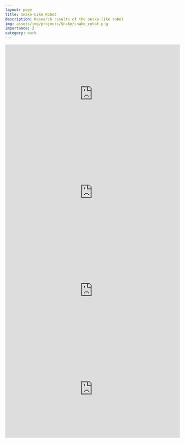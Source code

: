 ```yaml
---
layout: page
title: Snake-Like Robot
description: Research results of the snake-like robot
img: assets/img/projects/Snake/snake_robot.png
importance: 2
category: work
---
```



<iframe width="560" height="315" src="https://www.youtube.com/embed/ulz9fMnvE1M" title="YouTube video player" frameborder="0" allow="accelerometer; autoplay; clipboard-write; encrypted-media; gyroscope; picture-in-picture" allowfullscreen></iframe>
<iframe width="560" height="315" src="https://www.youtube.com/embed/jG1Nr1aH2us" title="YouTube video player" frameborder="0" allow="accelerometer; autoplay; clipboard-write; encrypted-media; gyroscope; picture-in-picture" allowfullscreen></iframe>
<iframe width="560" height="315" src="https://www.youtube.com/embed/ATSpbBIBv2I" title="YouTube video player" frameborder="0" allow="accelerometer; autoplay; clipboard-write; encrypted-media; gyroscope; picture-in-picture" allowfullscreen></iframe>
<iframe width="560" height="315" src="https://www.youtube.com/embed/wWCJDqnFDu8" title="YouTube video player" frameborder="0" allow="accelerometer; autoplay; clipboard-write; encrypted-media; gyroscope; picture-in-picture" allowfullscreen></iframe>